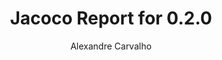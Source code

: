 ---
title: Jacoco Report for 0.2.0
author: Alexandre Carvalho
menu_title: 0.2.0
category: jacoco_reports
layout: iframe
iframe_url: /docs/0.2.0/site/jacoco/index.html
order: 1
---